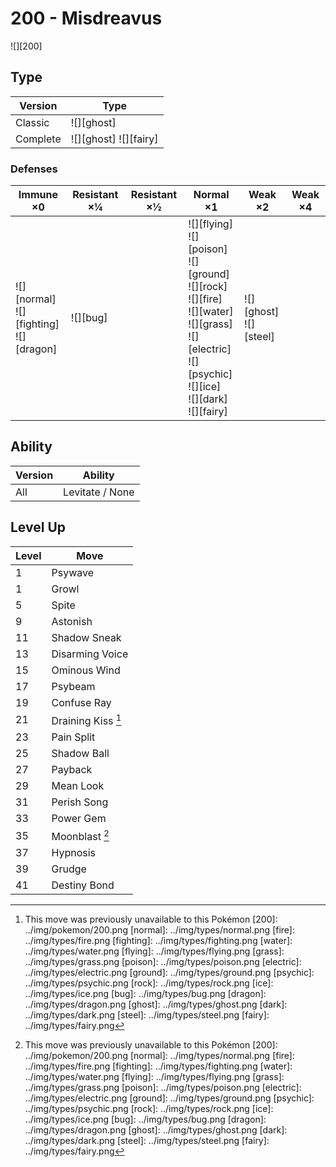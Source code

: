 # 200 - Misdreavus
![][200]

## Type

Version  | Type
---      | ---
Classic  | ![][ghost]
Complete | ![][ghost]  ![][fairy]

### Defenses

Immune ×0                                       | Resistant ×¼ | Resistant ×½ | Normal ×1                                                                                                                                                                   | Weak ×2                      | Weak ×4
---                                             | ---          | ---          | ---                                                                                                                                                                         | ---                          | ---
![][normal]<br>![][fighting]<br>![][dragon]<br> | ![][bug]<br> | &nbsp;       | ![][flying]<br>![][poison]<br>![][ground]<br>![][rock]<br>![][fire]<br>![][water]<br>![][grass]<br>![][electric]<br>![][psychic]<br>![][ice]<br>![][dark]<br>![][fairy]<br> | ![][ghost]<br>![][steel]<br> | &nbsp;

## Ability

Version | Ability
---     | ---
All     | Levitate / None

## Level Up

Level | Move
---   | ---
1     | Psywave
1     | Growl
5     | Spite
9     | Astonish
11    | Shadow Sneak
13    | Disarming Voice
15    | Ominous Wind
17    | Psybeam
19    | Confuse Ray
21    | Draining Kiss [^1]
23    | Pain Split
25    | Shadow Ball
27    | Payback
29    | Mean Look
31    | Perish Song
33    | Power Gem
35    | Moonblast [^1]
37    | Hypnosis
39    | Grudge
41    | Destiny Bond

[^1]: This move was previously unavailable to this Pokémon
[200]: ../img/pokemon/200.png
[normal]: ../img/types/normal.png
[fire]: ../img/types/fire.png
[fighting]: ../img/types/fighting.png
[water]: ../img/types/water.png
[flying]: ../img/types/flying.png
[grass]: ../img/types/grass.png
[poison]: ../img/types/poison.png
[electric]: ../img/types/electric.png
[ground]: ../img/types/ground.png
[psychic]: ../img/types/psychic.png
[rock]: ../img/types/rock.png
[ice]: ../img/types/ice.png
[bug]: ../img/types/bug.png
[dragon]: ../img/types/dragon.png
[ghost]: ../img/types/ghost.png
[dark]: ../img/types/dark.png
[steel]: ../img/types/steel.png
[fairy]: ../img/types/fairy.png
